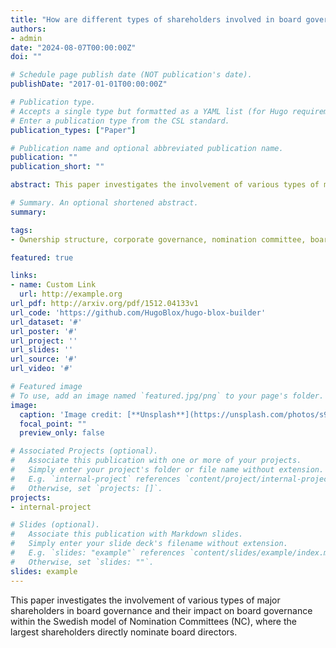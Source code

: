 ```yaml
---
title: "How are different types of shareholders involved in board governance?"
authors: 
- admin
date: "2024-08-07T00:00:00Z"
doi: ""

# Schedule page publish date (NOT publication's date).
publishDate: "2017-01-01T00:00:00Z"

# Publication type.
# Accepts a single type but formatted as a YAML list (for Hugo requirements).
# Enter a publication type from the CSL standard.
publication_types: ["Paper"]

# Publication name and optional abbreviated publication name.
publication: ""
publication_short: ""

abstract: This paper investigates the involvement of various types of major shareholders in board governance and their impact on board governance within the Swedish model of Nomination Committees (NC), where the largest shareholders directly nominate board directors. The findings identify several factors that hinder in- vestor participation in governance-the need for liquidity, limited resources, and insufficient knowledge of the Swedish model. By comparing firms with newly es- tablished shareholder-composed NCs to those with NCs formed before 2008, the study concludes that the direct involvement of shareholders in director elections enhances board governance.

# Summary. An optional shortened abstract.
summary: 

tags:
- Ownership structure, corporate governance, nomination committee, board governance.

featured: true

links:
- name: Custom Link
  url: http://example.org
url_pdf: http://arxiv.org/pdf/1512.04133v1
url_code: 'https://github.com/HugoBlox/hugo-blox-builder'
url_dataset: '#'
url_poster: '#'
url_project: ''
url_slides: ''
url_source: '#'
url_video: '#'

# Featured image
# To use, add an image named `featured.jpg/png` to your page's folder. 
image:
  caption: 'Image credit: [**Unsplash**](https://unsplash.com/photos/s9CC2SKySJM)'
  focal_point: ""
  preview_only: false

# Associated Projects (optional).
#   Associate this publication with one or more of your projects.
#   Simply enter your project's folder or file name without extension.
#   E.g. `internal-project` references `content/project/internal-project/index.md`.
#   Otherwise, set `projects: []`.
projects:
- internal-project

# Slides (optional).
#   Associate this publication with Markdown slides.
#   Simply enter your slide deck's filename without extension.
#   E.g. `slides: "example"` references `content/slides/example/index.md`.
#   Otherwise, set `slides: ""`.
slides: example
---
```



 This paper investigates the involvement of various types of major shareholders in board governance and their impact on board governance within the Swedish model of Nomination Committees (NC), where the largest shareholders directly nominate board directors. 

